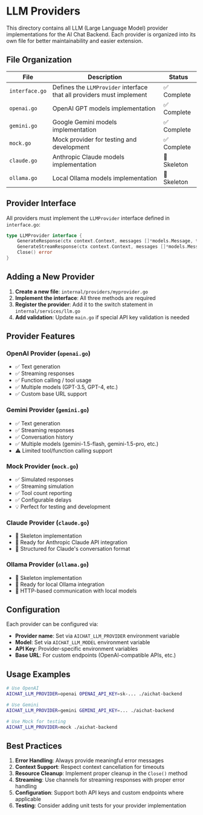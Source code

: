 # LLM Providers

This directory contains all LLM (Large Language Model) provider implementations for the AI Chat Backend. Each provider is organized into its own file for better maintainability and easier extension.

## File Organization

| File | Description | Status |
|------|-------------|--------|
| `interface.go` | Defines the `LLMProvider` interface that all providers must implement | ✅ Complete |
| `openai.go` | OpenAI GPT models implementation | ✅ Complete |
| `gemini.go` | Google Gemini models implementation | ✅ Complete |
| `mock.go` | Mock provider for testing and development | ✅ Complete |
| `claude.go` | Anthropic Claude models implementation | 🚧 Skeleton |
| `ollama.go` | Local Ollama models implementation | 🚧 Skeleton |

## Provider Interface

All providers must implement the `LLMProvider` interface defined in `interface.go`:

```go
type LLMProvider interface {
    GenerateResponse(ctx context.Context, messages []*models.Message, tools []models.MCPTool) (*models.Message, error)
    GenerateStreamResponse(ctx context.Context, messages []*models.Message, tools []models.MCPTool) (<-chan *models.StreamMessage, error)
    Close() error
}
```

## Adding a New Provider

1. **Create a new file**: `internal/providers/myprovider.go`
2. **Implement the interface**: All three methods are required
3. **Register the provider**: Add it to the switch statement in `internal/services/llm.go`
4. **Add validation**: Update `main.go` if special API key validation is needed

## Provider Features

### OpenAI Provider (`openai.go`)
- ✅ Text generation
- ✅ Streaming responses
- ✅ Function calling / tool usage
- ✅ Multiple models (GPT-3.5, GPT-4, etc.)
- ✅ Custom base URL support

### Gemini Provider (`gemini.go`)
- ✅ Text generation
- ✅ Streaming responses
- ✅ Conversation history
- ✅ Multiple models (gemini-1.5-flash, gemini-1.5-pro, etc.)
- ⚠️ Limited tool/function calling support

### Mock Provider (`mock.go`)
- ✅ Simulated responses
- ✅ Streaming simulation
- ✅ Tool count reporting
- ✅ Configurable delays
- 💡 Perfect for testing and development

### Claude Provider (`claude.go`)
- 🚧 Skeleton implementation
- 📝 Ready for Anthropic Claude API integration
- 📝 Structured for Claude's conversation format

### Ollama Provider (`ollama.go`)
- 🚧 Skeleton implementation
- 📝 Ready for local Ollama integration
- 📝 HTTP-based communication with local models

## Configuration

Each provider can be configured via:
- **Provider name**: Set via `AICHAT_LLM_PROVIDER` environment variable
- **Model**: Set via `AICHAT_LLM_MODEL` environment variable
- **API Key**: Provider-specific environment variables
- **Base URL**: For custom endpoints (OpenAI-compatible APIs, etc.)

## Usage Examples

```bash
# Use OpenAI
AICHAT_LLM_PROVIDER=openai OPENAI_API_KEY=sk-... ./aichat-backend

# Use Gemini
AICHAT_LLM_PROVIDER=gemini GEMINI_API_KEY=... ./aichat-backend

# Use Mock for testing
AICHAT_LLM_PROVIDER=mock ./aichat-backend
```

## Best Practices

1. **Error Handling**: Always provide meaningful error messages
2. **Context Support**: Respect context cancellation for timeouts
3. **Resource Cleanup**: Implement proper cleanup in the `Close()` method
4. **Streaming**: Use channels for streaming responses with proper error handling
5. **Configuration**: Support both API keys and custom endpoints where applicable
6. **Testing**: Consider adding unit tests for your provider implementation 